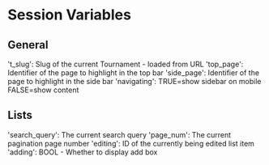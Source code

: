 # Session Variables

## General
  't_slug': Slug of the current Tournament - loaded from URL
  'top_page': Identifier of the page to highlight in the top bar
  'side_page': Identifier of the page to highlight in the side bar
  'navigating': TRUE=show sidebar on mobile FALSE=show content

## Lists
  'search_query': The current search query
  'page_num': The current pagination page number
  'editing': ID of the currently being edited list item
  'adding': BOOL - Whether to display add box
